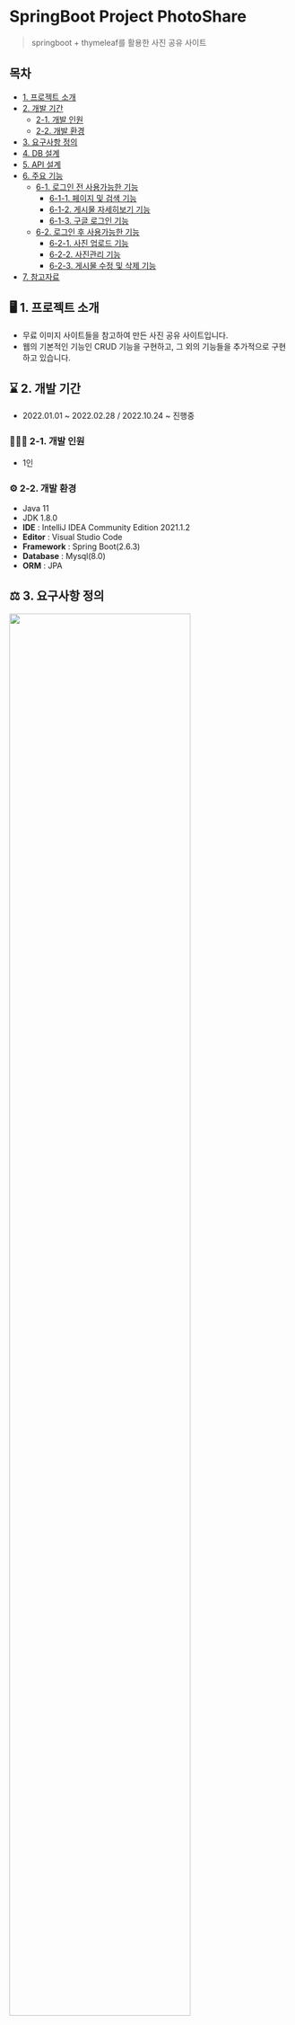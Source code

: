 # SpringBoot Project PhotoShare
> springboot + thymeleaf를 활용한 사진 공유 사이트

## 목차
- [1. 프로젝트 소개](#%EF%B8%8F-1-프로젝트-소개)
- [2. 개발 기간](#-2-개발-기간)
  - [2-1. 개발 인원](#-2-1-개발-인원)
  - [2-2. 개발 환경](#%EF%B8%8F-2-2-개발-환경)
- [3. 요구사항 정의](#%EF%B8%8F-3-요구사항-정의)
- [4. DB 설계](#blue_book-4-db-설계)
- [5. API 설계](#green_book-5-api-설계)
- [6. 주요 기능](#-6-주요-기능)
  - [6-1. 로그인 전 사용가능한 기능](#large_blue_circle-6-1-로그인-전-사용가능한-기능)
    - [6-1-1. 페이지 및 검색 기능](#6-1-1-페이지-및-검색-기능)
    - [6-1-2. 게시물 자세히보기 기능](#6-1-2-게시물-자세히보기-기능)
    - [6-1-3. 구글 로그인 기능](#6-1-3-구글-로그인-기능)
  - [6-2. 로그인 후 사용가능한 기능](#large_blue_circle-6-2-로그인-후-사용가능한-기능)
    - [6-2-1. 사진 업로드 기능](#6-2-1-사진-업로드-기능)
    - [6-2-2. 사진관리 기능](#6-2-2-사진관리-기능)
    - [6-2-3. 게시물 수정 및 삭제 기능](#6-2-3-게시물-수정-및-삭제-기능)
- [7. 참고자료](#books-7-참고자료)

## 🖥️ 1. 프로젝트 소개
- 무료 이미지 사이트들을 참고하여 만든 사진 공유 사이트입니다.
- 웹의 기본적인 기능인 CRUD 기능을 구현하고, 그 외의 기능들을 추가적으로 구현하고 있습니다.

## ⌛ 2. 개발 기간
* 2022.01.01 ~ 2022.02.28 / 2022.10.24 ~ 진행중

### 🧑‍🤝‍🧑 2-1. 개발 인원
- 1인

### ⚙️ 2-2. 개발 환경
- Java 11
- JDK 1.8.0
- **IDE** : IntelliJ IDEA Community Edition 2021.1.2
- **Editor** : Visual Studio Code
- **Framework** : Spring Boot(2.6.3)
- **Database** : Mysql(8.0)
- **ORM** : JPA

## ⚖️ 3. 요구사항 정의
<img src = "https://user-images.githubusercontent.com/76469073/197168635-e2963cbd-65b3-4903-8393-72edcbf29afc.png" width="80%" height="80%">

## :blue_book: 4. DB 설계
<img src = "https://user-images.githubusercontent.com/76469073/197688829-791fd750-8459-40f3-a066-f8d84cf17c3f.png" width="80%" height="80%">

## :green_book: 5. API 설계
<img src = "https://user-images.githubusercontent.com/76469073/197172432-dd9f8cc6-0cf8-4cc8-adc9-6d96186a4fee.png" width="80%" height="80%">

## 📌 6. 주요 기능
### **:large_blue_circle: 6-1. 로그인 전 사용가능한 기능**
### [6-1-1. 페이지 및 검색 기능]
- 메인 페이지에 게시물들을 보여주고, 페이지를 통해 다른 페이지로 이동할 수 있다.
- 검색창에 키워드 검색 시 게시물의 제목을 기준으로 키워드에 맞는 게시물들을 출력해준다.
<details>
<summary>[View]</summary>

<img src = "https://user-images.githubusercontent.com/76469073/197505805-32624177-dff5-4e8c-8bff-a8ad3b126ff6.png" width="80%" height="80%">

</details>

<details>
<summary>[동작 순서]</summary>

<img src = "https://user-images.githubusercontent.com/76469073/197994068-b2c928f9-e33d-4a82-ac32-96d34181cd44.png" width="80%" height="80%">

</details>

<details>
 
<summary>[Code]</summary>

- MainController.java: Paging 알고리즘을 이용해 페이지를 구현한다.
  
```java
@Controller
@RequiredArgsConstructor
public class MainController {

    private final ItemService itemService;

    @GetMapping(value = "/")
    public String main(Criteria cri, ItemSearchDto itemSearchDto, Model model){

        //메인페이지 총 게시물개수
        List<MainItemDto> itemtotal=itemService.getMainItemListPage(itemSearchDto);

        //메인페이지 데이터를 가지고 올 시작 인덱스 및 한 번에 가지고 올 최대 개수
        List<MainItemDto> itemsShow=itemService.getMainItemListShowPage(itemSearchDto,cri);

        Paging paging=new Paging();
        paging.setCri(cri);
        paging.setTotalCount(itemtotal.size());

        model.addAttribute("paging", paging);
        model.addAttribute("itemtotal",itemtotal.size());
        model.addAttribute("items",itemsShow);

        double lastPage=Math.ceil((double) itemtotal.size()/cri.getPerPageNum()); // 전체 페이지의 마지막 페이지
        model.addAttribute("lastPage",lastPage);

        return "main";
    }
```
  
- ItemService.java
  
```java
    //메인페이지 총 게시물 개수
    @Transactional(readOnly = true)
    public List<MainItemDto> getMainItemListPage(ItemSearchDto itemSearchDto){
        return itemRepository.getMainItemListPage(itemSearchDto);
    }

    //메인페이지 데이터를 가지고 올 시작 인덱스 및 한 번에 가지고 올 최대 개수
    @Transactional(readOnly = true)
    public List<MainItemDto> getMainItemListShowPage(ItemSearchDto itemSearchDto,Criteria criteria){
        return itemRepository.getMainItemListShowPage(itemSearchDto,criteria);
    }
```
  
- ItemRepositoryImpl.java: Querydsl을 사용해 쿼리를 동적으로 생성한다.
  
```java
    private BooleanExpression itemNmLike(String searchQuery){
        return StringUtils.isEmpty(searchQuery) ? null: QItem.item.title.like("%"+searchQuery+"%");
    }

    @Override
    public List<MainItemDto> getMainItemListPage(ItemSearchDto itemSearchDto) {
        QItem item=QItem.item;
        QItemImg itemImg=QItemImg.itemImg;

                return queryFactory
                .select(
                        new QMainItemDto(
                                item.id,
                                item.title,
                                item.itemDetail,
                                itemImg.imgUrl)
                )
                .from(itemImg)
                .join(itemImg.item,item)
                .where(itemImg.repImgYn.eq("Y"))
                .where(itemNmLike(itemSearchDto.getSearchQuery()))
                .fetch();
    }

    @Override
    public List<MainItemDto> getMainItemListShowPage(ItemSearchDto itemSearchDto, Criteria criteria) {
        QItem item=QItem.item;
        QItemImg itemImg=QItemImg.itemImg;
        
        return queryFactory
                .select(
                        new QMainItemDto(
                                item.id,
                                item.title,
                                item.itemDetail,
                                itemImg.imgUrl)
                )
                .from(itemImg)
                .join(itemImg.item,item)
                .where(itemImg.repImgYn.eq("Y"))
                .where(itemNmLike(itemSearchDto.getSearchQuery()))
                .orderBy(item.id.desc())
                .offset(criteria.getPageStart()) //데이터를 가지고 올 시작 인데스
                .limit(criteria.getPerPageNum()) //한 번에 가지고 올 최대 개수
                .fetch();
    }
```
  
</details>

### [6-1-2. 게시물 자세히보기 기능]
- 메인페이지의 게시물에 대한 정보를 자세히 확인할 수 있다.
<details>
<summary>[View]</summary>

<img src = "https://user-images.githubusercontent.com/76469073/197374738-309ee6fe-8222-4a65-9fe3-8a9db8b60664.png" width="60%" height="60%">

</details>

<details>
<summary>[동작 순서]</summary>

<img src = "https://user-images.githubusercontent.com/76469073/197994556-5f5ec47b-a5ea-4372-93a2-b8cda60e8025.PNG" width="60%" height="60%">

</details>
  
<details>
<summary>[Code]</summary>

- MainController.java

```java
    //메인화면 사진 클릭시 처리될 api
    @GetMapping("/api/item")
    public ResponseEntity<?> MainItemInfo(MainItemDetailDto mainItemDetailDto){
        return new ResponseEntity<>(mainItemDetailDto, HttpStatus.OK);
    }
```

- main.js: Ajax를 이용해 게시물에 대한 정보를 불러온다.

```javascript
//메인화면 사진 클릭시
function mainPopup(itemId,itemtitle,itemDetail,imgUrl,obj) {

    var token = $("meta[name='_csrf']").attr("content");
    var header = $("meta[name='_csrf_header']").attr("content");

    $(obj).css("display", "flex");

    $('#btnpage').hide();

    var mainItemDetailDto = {};
    mainItemDetailDto.id = itemId;
    mainItemDetailDto.title = itemtitle;
    mainItemDetailDto.itemDetail = itemDetail;
    mainItemDetailDto.imgUrl = imgUrl;

    $.ajax({
        url      : "/api/item",
        type     : "GET",
        data     : mainItemDetailDto,
        beforeSend : function(xhr){
            //  데이터를 전송하기 전에 헤더에 csrf값을 설정 
            xhr.setRequestHeader(header, token);
        },
        cache   : false,
        success  : function(result, status){
           let item = getPostModalInfo(result);
            //$("#postInfoModal").append(item); 사용하면 처음에 클릭했던 게시물 값만 가져옴
            $("#postInfoModal").html(item) //클릭한 게시물들을 각각 가져옴
        },
        error : function(jqXHR, status, error){

            if(jqXHR.status == '401'){
                // location.href='/members/login';
            } else{
                // alert(jqXHR.responseText);
            }

        }
    });

}
```
  
</details>

### [6-1-3. 구글 로그인 기능]
- 구글 로그인을 통해 로그인을 할 수 있다.
<details>
<summary>[View]</summary>

<img src = "https://user-images.githubusercontent.com/76469073/197388397-0b824ad2-d630-400d-b246-624e75054b77.png" width="60%" height="60%">

</details>

<details>
<summary>[동작 순서]</summary>

<img src = "https://user-images.githubusercontent.com/76469073/197994894-b9278054-fccc-4140-9e80-d8d1bd00b88e.PNG" width="60%" height="60%">

</details>

<details>
<summary>[Code]</summary>

- OAuthAttributes.java: 구글 로그인 후 가져온 사용자의 이름, 이메일, 프로필 사진 주소를 가져온다.

```java
@Getter
public class OAuthAttributes {
    private Map<String, Object> attributes;
    private String nameAttributeKey;
    private String name;
    private String email;
    private String picture;

    @Builder
    public OAuthAttributes(Map<String, Object> attributes, String nameAttributeKey, String name, String email, String picture) {
        this.attributes = attributes;
        this.nameAttributeKey = nameAttributeKey;
        this.name = name;
        this.email = email;
        this.picture = picture;
    }


    public static OAuthAttributes of(String registrationId, String userNameAttributeName, Map<String,Object> attributes) {
        return OAuthAttributes.builder()
                .name((String) attributes.get("name"))
                .email((String) attributes.get("email"))
                .picture((String) attributes.get("picture"))
                .attributes(attributes)
                .nameAttributeKey(userNameAttributeName)
                .build();
    }

    private static OAuthAttributes ofGoogle(String userNameAttributeName, Map<String, Object> attributes) {
        return OAuthAttributes.builder()
                .name((String) attributes.get("name"))
                .email((String) attributes.get("email"))
                .picture((String) attributes.get("picture"))
                .attributes(attributes)
                .nameAttributeKey(userNameAttributeName)
                .build();
    }


    public User toEntity() {
        return User.builder()
                .name(name)
                .email(email)
                .picture(picture)
                .role(Role.USER)
                .createDate(LocalDateTime.now())
                .build();
    }
}

```

- CustomOAuth2UserService.java: OAuthAttributes를 기반으로 가입 진행

```java
@Override
    public OAuth2User loadUser(OAuth2UserRequest userRequest) throws OAuth2AuthenticationException {
        OAuth2UserService delegate = new DefaultOAuth2UserService();
        OAuth2User oAuth2User = delegate.loadUser(userRequest);

        String registrationId = userRequest.getClientRegistration().getRegistrationId();
        String userNameAttributeName = userRequest.getClientRegistration().getProviderDetails()
                .getUserInfoEndpoint().getUserNameAttributeName();

        OAuthAttributes attributes = OAuthAttributes.of(registrationId, userNameAttributeName, oAuth2User.getAttributes());

        User user = saveOrUpdate(attributes);
        httpSession.setAttribute("user", new SessionUser(user));

        return new DefaultOAuth2User(
                Collections.singleton(new SimpleGrantedAuthority(user.getRoleKey())),
                attributes.getAttributes(),
                attributes.getNameAttributeKey());
    }


    private User saveOrUpdate(OAuthAttributes attributes) {
        User user = userRepository.findByEmail(attributes.getEmail())
                .map(entity -> entity.update(attributes.getName(), attributes.getPicture()))
                .orElse(attributes.toEntity());

        return userRepository.save(user);
```

- SecurityConfig.java: oauth2로 로그인할 수 있도록 설정

```java
@Override
    protected void configure(HttpSecurity http) throws Exception {
        http
                .authorizeRequests()
                .antMatchers("/", "/css/**", "/images/**", "/js/**", "/h2-console/**", "/profile","/api/item").permitAll()
                .antMatchers("/user/**").hasRole(Role.USER.name())
                .anyRequest().authenticated()
                .and()
                .logout()
                .logoutSuccessUrl("/")
                .clearAuthentication(true)
                .invalidateHttpSession(true)
                .deleteCookies("JSESSIONID").permitAll()
                .and()
                .oauth2Login()
                .userInfoEndpoint()
                .userService(customOAuth2UserService);

    }   
```
</details>

------------------------------------------------------

### **:large_blue_circle: 6-2. 로그인 후 사용가능한 기능**
### [6-2-1. 사진 업로드 기능]
- 제목, 설명, 사진을 입력해 게시물을 업로드할 수 있다.
<details>
<summary>[View]</summary>

<img src = "https://user-images.githubusercontent.com/76469073/197521578-dcfea743-1b1b-46de-8b2a-374c99a73dda.png" width="60%" height="60%">

</details>

<details>
<summary>[동작 순서]</summary>

<img src = "https://user-images.githubusercontent.com/76469073/197995096-c01e07a1-bd57-419d-a81d-26b31384d8eb.PNG" width="60%" height="60%">

</details>

<details>
<summary>[Code]</summary>

- FileService.java: UUID 값과 원래 파일의 이름의 확장자를 합쳐 저장 파일 이름을 생성한다.
```java
    public String uploadFile(String uploadPath,String originalFileName,byte[] fileData) throws Exception{

        UUID uuid=UUID.randomUUID();
        String extension=originalFileName.substring(originalFileName.lastIndexOf("."));
        String savedFileName=uuid.toString()+extension;
        String fileUploadFullUrl=uploadPath+"/"+savedFileName;
        FileOutputStream fos=new FileOutputStream(fileUploadFullUrl);
        fos.write(fileData);
        fos.close();
        return savedFileName;

    }
```

- ItemImgService.java: 이미지가 로컬에 저장되고, 입력받은 이미지에 대한 정보가 DB에 저장된다.

```java
    public void saveItemImg(ItemImg itemImg, MultipartFile itemImgFile) throws Exception{
        String oriImgName=itemImgFile.getOriginalFilename();
        String imgName="";
        String imgUrl="";

        //파일업로드
        if(!StringUtils.isEmpty(oriImgName)){
            imgName= fileService.uploadFile(itemImgLocaiton,oriImgName,itemImgFile.getBytes());
            imgUrl="/images/item/"+imgName;
        }

        //상품 이미지 정보 저장
        itemImg.updateItemImg(oriImgName,imgName,imgUrl);
        itemImgRepository.save(itemImg);

    }
```

- ItemService.java: 게시물을 등록하고, itemImgService 클래스를 이용해 이미지를 등록한다.

```java
    public Long saveItem(ItemFormDto itemFormDto, List<MultipartFile> itemImgFileList) throws Exception{

        SessionUser user=(SessionUser) httpSession.getAttribute("user");

        //상품 등록
        itemFormDto.setRegister(user.getEmail());
        Item item= itemFormDto.createItem();
        itemRepository.save(item);
        
        //이미지 등록
        for(int i=0;i<itemImgFileList.size();i++){
            ItemImg itemImg=new ItemImg();
            itemImg.setItem(item);
            if(i==0) {
                itemImg.setRepImgYn("Y");
            } else{
                itemImg.setRepImgYn("N");
            }
            itemImgService.saveItemImg(itemImg,itemImgFileList.get(i));
        }

        return item.getId();
    }
```

- ItemController.java: 게시물 등록 전 값을 담을 itemFormDto를 전달해주고, 게시물에 대한 검증 후 게시물 등록된다.

```java
    @GetMapping(value = "/user/item/new")
    public String itemForm(Model model){
        model.addAttribute("itemFormDto",new ItemFormDto());
        return "item/itemForm";
    }

    @PostMapping(value = "/user/item/new")
    public String itemNew(@Valid ItemFormDto itemFormDto, BindingResult bindingResult
    , Model model, @RequestParam("itemImgFile")List<MultipartFile> itemImgFileList){

        if(bindingResult.hasErrors()){
            return "item/itemForm";
        }

        if(itemImgFileList.get(0).isEmpty()&&itemFormDto.getId()==null){
            model.addAttribute("errorMessage","첫번쨰 이미지는 필수 입력 값입니다.");
            return "item/itemForm";
        }
        
        Long itemId; //아이템 아이디 전달하기 위해

        try {
            itemId=itemService.saveItem(itemFormDto,itemImgFileList); // 물품 등록
        }catch (Exception e){
            model.addAttribute("errorMessage","상품 등록 중 에러가 발생하였습니다.");
            return "item/itemForm";
        }

    }
```

</details>

### [6-2-2. 사진관리 기능]
- 구글 로그인을 통해 얻은 개인정보를 보여주고, 사용자가 업로드한 게시물들을 보여준다.
<details>
<summary>[View]</summary>

<img src = "https://user-images.githubusercontent.com/76469073/197689938-1e61fa53-516d-4723-a8ba-0e3f69e77c3a.png" width="60%" height="60%">

</details>

<details>
<summary>[동작 순서]</summary>

<img src = "https://user-images.githubusercontent.com/76469073/197995354-8aaab9ad-fc9a-4cbe-9a25-639b7b3ee7cb.PNG" width="60%" height="60%">

</details>

<details>
<summary>[Code]</summary>

- MyPageController.java: 사용자 정보와 사용자가 올린 총 게시물을 보여준다.
```java
    @GetMapping(value = "/user/items") //마이페이지
    public String itemMng(Criteria cri, Model model){

        SessionUser user=(SessionUser) httpSession.getAttribute("user");

        try {
            //마이페이지 총 게시물개수
            List<MyPageItemDto> itemtotal = myPageService.getItemMngListPage(user.getEmail());
            //마이페이지에 데이터를 가지고 올 시작 인데스 및 한 번에 가지고 올 최대 개수
            List<MyPageItemDto> itemsShow = myPageService.getItemMngListShowPage(cri,user.getEmail());

            Paging paging=new Paging();
            paging.setCri(cri);
            paging.setTotalCount(itemtotal.size());

            model.addAttribute("paging", paging); //페이징 정보
            model.addAttribute("itemtotal",itemtotal.size()); //내가 업로드한 게시물 개수
            model.addAttribute("items",itemsShow);
            model.addAttribute("userName",user.getName()); //유저이름
            model.addAttribute("userEmail",user.getEmail()); //유저이메일
            model.addAttribute("userPicture",user.getPicture());//유저사진
            
            double lastPage=Math.ceil((double) itemtotal.size()/cri.getPerPageNum()); //; 전체 페이지의 마지막 페이지
            model.addAttribute("lastPage",lastPage);

        }catch (IllegalStateException e){
            model.addAttribute("userName",user.getName()); //유저이름
            model.addAttribute("userEmail",user.getEmail()); //유저이메일
            model.addAttribute("userPicture",user.getPicture());//유저사진
            model.addAttribute("itemtotal",0); //게시물 개수
            model.addAttribute("errorMessage",e.getMessage());
            return "item/itemMng";
        }

        return "item/itemMng";

    }
```

- MyPageService.java

```java
    @Transactional(readOnly = true)
    public List<MyPageItemDto> getItemMngListPage(String email) {
        
        User user=userRepository.findByEmail(email).orElseThrow(EntityNotFoundException::new);

        //현재 로그인한 회원의 마이페이지 엔티티 조회
        MyPage myPage=myPageRepository.findByUserId(user.getId());
        if(myPage==null){
            throw new IllegalStateException("업로드한 사진이 없습니다.");
        }

        //마이페이지에 담겨있는 물품 정보 조회
        return itemRepository.getItemMngListPage(myPage.getId());
    }

    @Transactional(readOnly = true)
    public List<MyPageItemDto> getItemMngListShowPage(Criteria criteria,String email) {

        User user=userRepository.findByEmail(email).orElseThrow(EntityNotFoundException::new);

        //현재 로그인한 회원의 마이페이지 엔티티 조회
        MyPage myPage=myPageRepository.findByUserId(user.getId());

        //마이페이지에 담겨있는 물품 정보 조회
        return itemRepository.getItemMngListShowPage(criteria,myPage.getId());
    }
```

- ItemRepositoryImpl.java

```java
    //사진관리페이지 총 게시물 수
    @Override
    public List<MyPageItemDto> getItemMngListPage(Long mypageId) {

        QMyPageItem myPageItem=QMyPageItem.myPageItem;
        QItemImg itemImg=QItemImg.itemImg;

        return queryFactory
                .select(
                        new QMyPageItemDto(
                                myPageItem.id,
                                myPageItem.item.title,
                                myPageItem.item.itemDetail,
                                itemImg.imgUrl,
                                myPageItem.item.register
                                )
                )
                .from(myPageItem,itemImg)
                .join(myPageItem.item)
                .where(itemImg.repImgYn.eq("Y"))
                .where(myPageItem.myPage.id.eq(mypageId))
                .where(itemImg.item.id.eq(myPageItem.item.id))
                .fetch();

    }

    //사진관리페이지에 데이터를 가지고 올 시작 인데스 및 한 번에 가지고 올 최대 개수
    @Override
    public List<MyPageItemDto> getItemMngListShowPage(Criteria criteria,Long mypageId) {

        QMyPageItem myPageItem=QMyPageItem.myPageItem;
        QItemImg itemImg=QItemImg.itemImg;

        return queryFactory
                .select(
                        new QMyPageItemDto(
                                myPageItem.item.id,
                                myPageItem.item.title,
                                myPageItem.item.itemDetail,
                                itemImg.imgUrl,
                                myPageItem.item.register)
                )
                .from(myPageItem,itemImg)
                .join(myPageItem.item)
                .where(itemImg.repImgYn.eq("Y"))
                .where(myPageItem.myPage.id.eq(mypageId))
                .where(itemImg.item.id.eq(myPageItem.item.id))
                .orderBy(myPageItem.regTime.desc())
                .offset(criteria.getPageStart())
                .limit(criteria.getPerPageNum())
                .fetch();

    }
```
  
</details>

### [6-2-3. 게시물 수정 및 삭제 기능]
- 업로드한 게시물을 수정하거나 삭제할 수 있다.
<details>
<summary>[View]</summary>

<img src = "https://user-images.githubusercontent.com/76469073/197521809-56d57075-78ea-4623-b2ce-76ff953495a2.png" width="80%" height="80%">

<img src = "https://user-images.githubusercontent.com/76469073/197522545-4b193507-36cc-439b-8b5f-b7825126121b.png" width="80%" height="80%">

</details>

<details>
<summary>[동작 순서]</summary>

<img src = "https://user-images.githubusercontent.com/76469073/197995711-4752c81a-c89a-4cba-8c77-f7532f0b1d0c.PNG" width="80%" height="80%">

</details>

<details>
<summary>[Code]</summary>

- ItemController.java: 업로드한 게시물의 정보를 가져온 뒤 수정한다.

```java
    //물품 수정시 물품 조회
    @GetMapping(value = "/user/item/{itemId}")
    public String itemDtl(@PathVariable("itemId") Long itemId,Model model){

        try{
            ItemFormDto itemFormDto=itemService.getItemDtl(itemId);
            model.addAttribute("itemFormDto",itemFormDto);
        }catch (EntityNotFoundException e){
            model.addAttribute("errorMessage","존재하지 않는 물품 입니다.");
            model.addAttribute("itemFormDto",new ItemFormDto());
            return "item/itemForm";
        }

        return "item/itemForm";
    }
    
    //물품 수정 저장
    @PostMapping(value = "/user/item/{itemId}")
    public String itemUpdate(@Valid ItemFormDto itemFormDto,BindingResult bindingResult,
                             @RequestParam("itemImgFile") List<MultipartFile> itemImgFileList,Model model){

        if(bindingResult.hasErrors()){
            return "item/itemForm";
        }

        if(itemImgFileList.get(0).isEmpty()&&itemFormDto.getId()==null){
            return "item/itemForm";
        }

        try {
            itemService.updateItem(itemFormDto,itemImgFileList);
        }catch (Exception e){
            model.addAttribute("errorMessage","물품 수정 중 에러가 발생하였습니다.");
            return "item/itemForm";
        }

        return "redirect:/user/items";

    }
```

- ItemService.java

```java
    //물품을 불러오는 메소드
    @Transactional(readOnly = true)
    public ItemFormDto getItemDtl(Long itemId){

        List<ItemImg> itemImgList=itemImgRepository.findByItemIdOrderByIdAsc(itemId);
        List<ItemImgDto> itemImgDtoList=new ArrayList<>();

        for(ItemImg itemImg:itemImgList){ //조회한 itemImg 엔티티를 ItemImgDto 객체로 만들어서 추가
            ItemImgDto itemImgDto=ItemImgDto.of(itemImg);
            itemImgDtoList.add(itemImgDto);
        }

        Item item=itemRepository.findById(itemId).orElseThrow(EntityNotFoundException::new);
        ItemFormDto itemFormDto=ItemFormDto.of(item);
        itemFormDto.setItemImgDtoList(itemImgDtoList);
        return itemFormDto;
    }
  
    //물품 수정 메소드
    public Long updateItem(ItemFormDto itemFormDto,
                       List<MultipartFile> itemImgFileList) throws Exception{

        //물품 수정
        Item item=itemRepository.findById(itemFormDto.getId()).orElseThrow(EntityNotFoundException::new);
        item.updateItem(itemFormDto);

        List<Long> itemImgIds=itemFormDto.getItemImgIds(); //상품 이미지 아이디 조회

        //이미지 수정
        for(int i=0;i<itemImgFileList.size();i++){
            itemImgService.updateItemImg(itemImgIds.get(i),itemImgFileList.get(i));
        }

        return item.getId();
    }
```

- ItemImgService.java

```java
    //물품 이미지 수정
    public void updateItemImg(Long itemImgId,MultipartFile itemImgFile) throws Exception{

        if(!itemImgFile.isEmpty()){
            ItemImg savedItemImg=itemImgRepository.findById(itemImgId).orElseThrow(EntityNotFoundException::new);

            if(!StringUtils.isEmpty(savedItemImg.getImgName())){
                fileService.deleteFile(itemImgLocaiton+"/"+savedItemImg.getImgName());;
            }

            String oriImgName=itemImgFile.getOriginalFilename();
            String imgName= fileService.uploadFile(itemImgLocaiton,oriImgName,itemImgFile.getBytes());;
            String imgUrl="/images/item/"+imgName;
            savedItemImg.updateItemImg(oriImgName,imgName,imgUrl); //수정된 물품 이미지 업데이트
        }

    }
```
----------------------------------------------------

- MyPageController.java: 업로드한 게시물을 삭제한다.

```java
   //마이페이지 사진(게시물) 삭제
   @DeleteMapping(value = "/user/item/delete/{itemId}")
    public ResponseEntity<?> ItemDelete(@PathVariable Long itemId) throws Exception {

       //로컬에 저장되어있는 사진, ItemImg 엔티티의 값 삭제
       itemImgService.deleteItemImg(itemId);

       //MyPageItem 엔티티의 값 삭제
       myPageService.deleteMyPageItem(itemId);

       //Item 엔티티의 값 삭제
       itemService.deleteItem(itemId);

       return new ResponseEntity<>(itemId,HttpStatus.OK);
  
    }
```

- ItemImgService.java: 로컬의 사진을 삭제하고, ItemImg 테이블에 있는 데이터를 삭제한다.

```java
    //사진 삭제 및 ItemImg 데이터 삭제
    public void deleteItemImg(Long itemId) throws Exception {
        List<ItemImg> itemImgs=itemImgRepository.findByItemId(itemId);

        List<Long> ItemImgIds=new ArrayList<>();

        //사진 삭제
        for(ItemImg itemImg:itemImgs){
            if(itemImg.getImgUrl()!=null){
                fileService.deleteFile(itemImgLocaiton+"/"+itemImg.getImgName());
            }
        }

        //ItemImg 데이터 삭제
        for(ItemImg itemImg:itemImgs){
            ItemImgIds.add(itemImg.getId());
        }

        itemImgRepository.deleteAllByIdQuery(ItemImgIds);
    }
```

- MyPageService.java: MyPageItem 테이블에 있는 데이터를 삭제한다.
  
```java
    //MyPageItem 삭제
    public void deleteMyPageItem(Long itemId) {
        MyPageItem myPageItem=myPageItemRepository.findByItemId(itemId);
        myPageItemRepository.delete(myPageItem);
    }
```

- ItemService.java: Item 테이블에 있는 데이터를 삭제한다.
  
```java
    //물품 삭제
    public void deleteItem(Long itemId){
        Item item=itemRepository.findById(itemId).get();
        itemRepository.delete(item);
    }
```
  
</details>
  
## :books: 7. 참고자료
- [Spring Boot + Thymeleaf] 스프링 부트 쇼핑몰 프로젝트 with JPA 책
- [구글 로그인] http://yoonbumtae.com/?p=2652
- [HTML + CSS + JavaScript] https://github.com/jeonghyun051/Spring-Instagram
